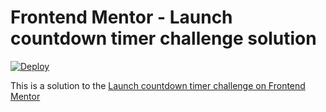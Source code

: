 # Frontend Mentor - Launch countdown timer challenge solution

[![Deploy](https://github.com/leo-jcq/launch-countdown-timer/actions/workflows/deploy.yml/badge.svg)](https://github.com/leo-jcq/launch-countdown-timer/actions/workflows/deploy.yml)

This is a solution to the [Launch countdown timer challenge on Frontend Mentor](https://www.frontendmentor.io/challenges/launch-countdown-timer-N0XkGfyz-)
